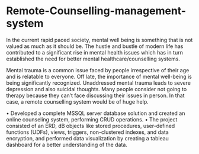 # Remote-Counselling-management-system

In the current rapid paced society, mental well being is something that is not valued as much as it should be. The hustle and bustle of modern life has contributed to a significant rise in mental health issues which has in turn established the need for better mental healthcare/counselling systems. 


Mental trauma is a common issue faced by people irrespective of their age and is relatable to everyone. Off late, the importance of mental well-being is being significantly recognized. Unaddressed mental trauma leads to severe depression and also suicidal thoughts. Many people consider not going to therapy because they can’t face discussing their issues in person. In that case, a remote counselling system would be of huge help.


•	Developed a complete MSSQL server database solution and created an online counseling system, performing CRUD operations. 
•	The project consisted of an ERD, dB objects like stored procedures, user-defined functions (UDFs), views, triggers, non-clustered indexes, and data encryption, and performed data visualization by creating a tableau dashboard for a better understanding of the data.
